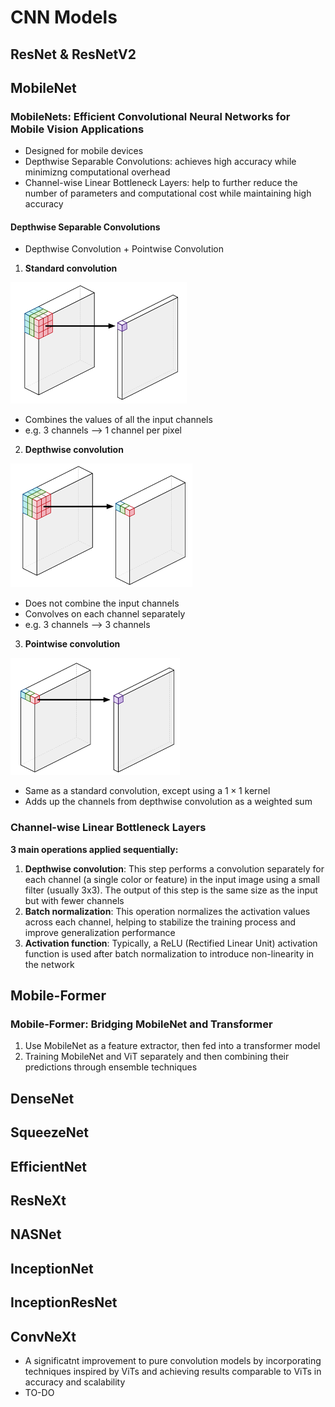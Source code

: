 # CNN Models



## ResNet & ResNetV2

## MobileNet

### MobileNets: Efficient Convolutional Neural Networks for Mobile Vision Applications

- Designed for mobile devices
- Depthwise Separable Convolutions: achieves high accuracy while minimizng computational overhead
- Channel-wise Linear Bottleneck Layers: help to further reduce the number of parameters and computational cost while maintaining high accuracy

#### Depthwise Separable Convolutions

- Depthwise Convolution + Pointwise Convolution

1. **Standard convolution**

![std-conv](./media/std-conv.png)

- Combines the values of all the input channels
- e.g. 3 channels --> 1 channel per pixel

2. **Depthwise convolution**

![depth-conv](./media/depth-conv.png)

- Does not combine the input channels
- Convolves on each channel separately
- e.g. 3 channels --> 3 channels

3. **Pointwise convolution**

![point-conv](./media/point-conv.png)

- Same as a standard convolution, except using a $1 \times 1$ kernel
- Adds up the channels from depthwise convolution as a weighted sum

### Channel-wise Linear Bottleneck Layers

**3 main operations applied sequentially:**

1. **Depthwise convolution**: This step performs a convolution separately for each channel (a single color or feature) in the input image using a small filter (usually 3x3). The output of this step is the same size as the input but with fewer channels
2. **Batch normalization**: This operation normalizes the activation values across each channel, helping to stabilize the training process and improve generalization performance
3. **Activation function**: Typically, a ReLU (Rectified Linear Unit) activation function is used after batch normalization to introduce non-linearity in the network

## Mobile-Former

### Mobile-Former: Bridging MobileNet and Transformer

1. Use MobileNet as a feature extractor, then fed into a transformer model
2. Training MobileNet and ViT separately and then combining their predictions through ensemble techniques

## DenseNet

## SqueezeNet

## EfficientNet

## ResNeXt

## NASNet

## InceptionNet

## InceptionResNet

## ConvNeXt

- A significatnt improvement to pure convolution models by incorporating techniques inspired by ViTs and achieving results comparable to ViTs in accuracy and scalability
- TO-DO
